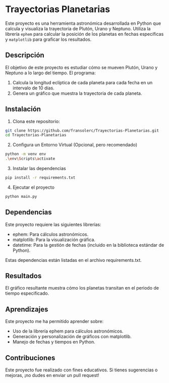 # Trayectorias Planetarias

Este proyecto es una herramienta astronómica desarrollada en Python que calcula y visualiza la trayectoria de Plutón, Urano y Neptuno. Utiliza la librería `ephem` para calcular la posición de los planetas en fechas específicas y `matplotlib` para graficar los resultados.

## Descripción

El objetivo de este proyecto es estudiar cómo se mueven Plutón, Urano y Neptuno a lo largo del tiempo. 
El programa:
1. Calcula la longitud eclíptica de cada planeta para cada fecha en un intervalo de 10 días.
2. Genera un gráfico que muestra la trayectoria de cada planeta.

## Instalación

1. Clona este repositorio:
```bash
git clone https://github.com/fransolerc/Trayectorias-Planetarias.git
cd Trayectorias-Planetarias
```

2. Configura un Entorno Virtual (Opcional, pero recomendado)
```bash
python -m venv env
.\env\Scripts\activate
```

3. Instalar las dependencias
```bash
pip install -r requirements.txt
```

4. Ejecutar el proyecto
```bash
python main.py
```

## Dependencias
Este proyecto requiere las siguientes librerías:

- ephem: Para cálculos astronómicos.
- matplotlib: Para la visualización gráfica.
- datetime: Para la gestión de fechas (incluido en la biblioteca estándar de Python).

Estas dependencias están listadas en el archivo requirements.txt.

## Resultados
El gráfico resultante muestra cómo los planetas transitan en el periodo de tiempo especificado.

## Aprendizajes
Este proyecto me ha permitido aprender sobre:

- Uso de la librería ephem para cálculos astronómicos.
- Generación y personalización de gráficos con matplotlib.
- Manejo de fechas y tiempos en Python.

## Contribuciones
Este proyecto fue realizado con fines educativos. Si tienes sugerencias o mejoras, ¡no dudes en enviar un pull request!
